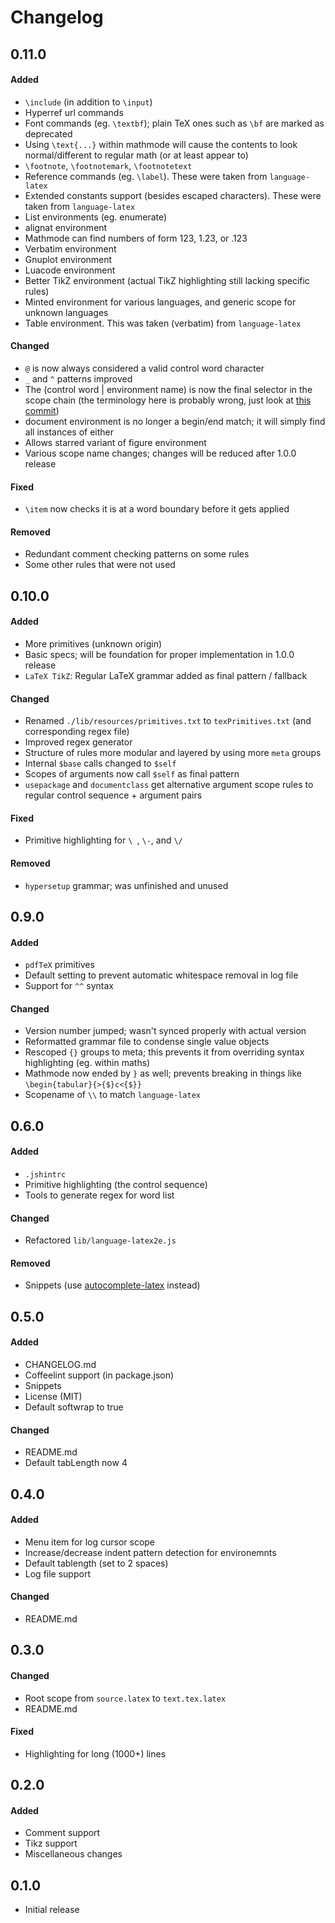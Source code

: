 # Changelog

<!-- ## Unreleased -->

## 0.11.0
#### Added
- `\include` (in addition to `\input`)
- Hyperref url commands
- Font commands (eg. `\textbf`); plain TeX ones such as `\bf` are marked as deprecated
- Using `\text{...}` within mathmode will cause the contents to look normal/different to regular math (or at least appear to)
- `\footnote`, `\footnotemark`, `\footnotetext`
- Reference commands (eg. `\label`). These were taken from `language-latex`
- Extended constants support (besides escaped characters). These were taken from `language-latex`
- List environments (eg. enumerate)
- alignat environment
- Mathmode can find numbers of form 123, 1.23, or .123
- Verbatim environment
- Gnuplot environment
- Luacode environment
- Better TikZ environment (actual TikZ highlighting still lacking specific rules)
- Minted environment for various languages, and generic scope for unknown languages
- Table environment. This was taken (verbatim) from `language-latex`


#### Changed
- `@` is now always considered a valid control word character
- `_` and `^` patterns improved
- The (control word | environment name) is now the final selector in the scope chain (the terminology here is probably wrong, just look at [this commit](https://github.com/Aerijo/language-latex2e/commit/08b5cae144b0ad6d251cf6b86fd19051fea1f24d))
- document environment is no longer a begin/end match; it will simply find all instances of either
- Allows starred variant of figure environment
- Various scope name changes; changes will be reduced after 1.0.0 release


#### Fixed
- `\item` now checks it is at a word boundary before it gets applied

#### Removed
- Redundant comment checking patterns on some rules
- Some other rules that were not used

## 0.10.0
#### Added
- More primitives (unknown origin)
- Basic specs; will be foundation for proper implementation in 1.0.0 release
- `LaTeX TikZ`: Regular LaTeX grammar added as final pattern / fallback

#### Changed
- Renamed `./lib/resources/primitives.txt` to `texPrimitives.txt` (and corresponding regex file)
- Improved regex generator
- Structure of rules more modular and layered by using more `meta` groups
- Internal `$base` calls changed to `$self`
- Scopes of arguments now call `$self` as final pattern
- `usepackage` and `documentclass` get alternative argument scope rules to regular control sequence + argument pairs

#### Fixed
- Primitive highlighting for `\ `, `\-`, and `\/`

#### Removed
- `hypersetup` grammar; was unfinished and unused

## 0.9.0
#### Added
- `pdfTeX` primitives
- Default setting to prevent automatic whitespace removal in log file
- Support for `^^` syntax

#### Changed
- Version number jumped; wasn't synced properly with actual version
- Reformatted grammar file to condense single value objects
- Rescoped `{}` groups to meta; this prevents it from overriding syntax highlighting (eg. within maths)
- Mathmode now ended by `}` as well; prevents breaking in things like `\begin{tabular}{>{$}c<{$}}`
- Scopename of `\\` to match `language-latex`

## 0.6.0
#### Added
- `.jshintrc`
- Primitive highlighting (the control sequence)
- Tools to generate regex for word list

#### Changed
- Refactored `lib/language-latex2e.js`

#### Removed
- Snippets (use [autocomplete-latex](https://github.com/Aerijo/autocomplete-latex) instead)

## 0.5.0
#### Added
- CHANGELOG.md
- Coffeelint support (in package.json)
- Snippets
- License (MIT)
- Default softwrap to true

#### Changed
- README.md
- Default tabLength now 4

## 0.4.0

#### Added
- Menu item for log cursor scope
- Increase/decrease indent pattern detection for environemnts
- Default tablength (set to 2 spaces)
- Log file support

#### Changed
- README.md


## 0.3.0
#### Changed
- Root scope from `source.latex` to `text.tex.latex`
- README.md


#### Fixed
- Highlighting for long (1000+) lines

## 0.2.0
#### Added
- Comment support
- Tikz support
- Miscellaneous changes

## 0.1.0
- Initial release
